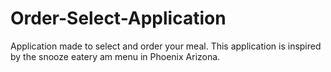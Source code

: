 # Order-Select-Application
Application made to select and order your meal. 
This application is inspired by the snooze eatery am menu in Phoenix Arizona.
